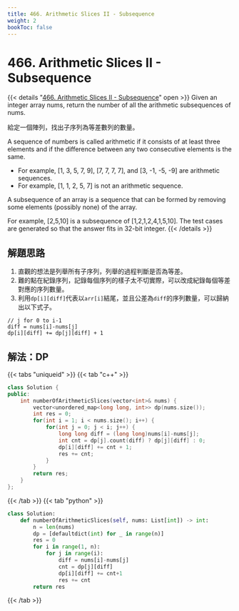```yaml
---
title: 466. Arithmetic Slices II - Subsequence
weight: 2
bookToc: false
---
```


# 466. Arithmetic Slices II - Subsequence

{{< details "[466. Arithmetic Slices II - Subsequence](https://leetcode.com/problems/arithmetic-slices-ii-subsequence/)" open >}}
Given an integer array nums, return the number of all the arithmetic subsequences of nums.

給定一個陣列，找出子序列為等差數列的數量。

A sequence of numbers is called arithmetic if it consists of at least three elements and if the difference between any two consecutive elements is the same.

 - For example, [1, 3, 5, 7, 9], [7, 7, 7, 7], and [3, -1, -5, -9] are arithmetic sequences.
 - For example, [1, 1, 2, 5, 7] is not an arithmetic sequence.

A subsequence of an array is a sequence that can be formed by removing some elements (possibly none) of the array.

For example, [2,5,10] is a subsequence of [1,2,1,2,4,1,5,10].
The test cases are generated so that the answer fits in 32-bit integer.
{{< /details >}}





## 解題思路

1. 直觀的想法是列舉所有子序列，列舉的過程判斷是否為等差。
2. 難的點在紀錄序列，記錄每個序列的樣子太不切實際，可以改成紀錄每個等差對應的序列數量。
3. 利用`dp[i][diff]`代表以`arr[i]`結尾，並且公差為`diff`的序列數量，可以歸納出以下式子。
```
// j for 0 to i-1
diff = nums[i]-nums[j]
dp[i][diff] += dp[j][diff] + 1
```

## 解法：DP

{{< tabs "uniqueid" >}}
{{< tab "c++" >}}
```cpp
class Solution {
public:
    int numberOfArithmeticSlices(vector<int>& nums) {
        vector<unordered_map<long long, int>> dp(nums.size());
        int res = 0;
        for(int i = 1; i < nums.size(); i++) {
            for(int j = 0; j < i; j++) {
                long long diff = (long long)nums[i]-nums[j];
                int cnt = dp[j].count(diff) ? dp[j][diff] : 0;
                dp[i][diff] += cnt + 1;
                res += cnt;
            }
        }
        return res;
    }
};
```
{{< /tab >}}
{{< tab "python" >}}
```py
class Solution:
    def numberOfArithmeticSlices(self, nums: List[int]) -> int:
        n = len(nums)
        dp = [defaultdict(int) for _ in range(n)]
        res = 0
        for i in range(1, n):
            for j in range(i):
                diff = nums[i]-nums[j]
                cnt = dp[j][diff]
                dp[i][diff] += cnt+1
                res += cnt
        return res
```
{{< /tab >}}
